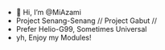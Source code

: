 - 👋 Hi, I’m @MiAzami
- Project Senang-Senang // Project Gabut // 
- Prefer Helio-G99, Sometimes Universal 
- yh, Enjoy my Modules!

<!---
MiAzami/MiAzami is a ✨ special ✨ repository because its `README.md` (this file) appears on your GitHub profile.
You can click the Preview link to take a look at your changes.
--->
